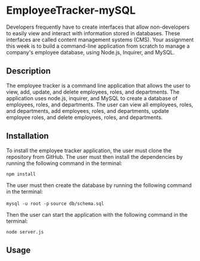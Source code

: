 # EmployeeTracker-mySQL

Developers frequently have to create interfaces that allow non-developers to easily view and interact with information stored in databases. These interfaces are called content management systems (CMS). Your assignment this week is to build a command-line application from scratch to manage a company's employee database, using Node.js, Inquirer, and MySQL.

## Description

The employee tracker is a command line application that allows the user to view, add, update, and delete employees, roles, and departments. The application uses node.js, inquirer, and MySQL to create a database of employees, roles, and departments. The user can view all employees, roles, and departments, add employees, roles, and departments, update employee roles, and delete employees, roles, and departments.

## Installation

To install the employee tracker application, the user must clone the repository from GitHub. The user must then install the dependencies by running the following command in the terminal:

`npm install`

The user must then create the database by running the following command in the terminal:

`mysql -u root -p`
`source db/schema.sql`

Then the user can start the application with the following command in the terminal:

`node server.js`

## Usage

